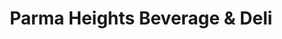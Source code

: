 ---
title: "Parma Heights Beverage & Deli"
url: /cleveland/parma-heights-beverage-und-deli/
shop: Lebensmittel
---